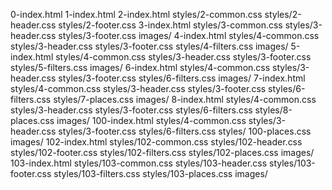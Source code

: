 0-index.html 1-index.html 2-index.html styles/2-common.css styles/2-header.css styles/2-footer.css 3-index.html styles/3-common.css styles/3-header.css styles/3-footer.css images/ 4-index.html styles/4-common.css styles/3-header.css styles/3-footer.css styles/4-filters.css images/ 5-index.html styles/4-common.css styles/3-header.css styles/3-footer.css styles/5-filters.css images/ 6-index.html styles/4-common.css styles/3-header.css styles/3-footer.css  styles/6-filters.css images/ 7-index.html styles/4-common.css styles/3-header.css styles/3-footer.css styles/6-filters.css styles/7-places.css images/ 8-index.html styles/4-common.css styles/3-header.css styles/3-footer.css styles/6-filters.css styles/8-places.css images/ 100-index.html styles/4-common.css styles/3-header.css styles/3-footer.css styles/6-filters.css styles/ 100-places.css images/ 102-index.html styles/102-common.css styles/102-header.css styles/102-footer.css styles/102-filters.css styles/102-places.css images/ 103-index.html styles/103-common.css styles/103-header.css styles/103-footer.css styles/103-filters.css styles/103-places.css images/
